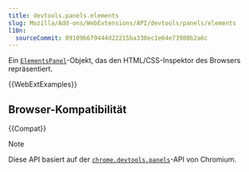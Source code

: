 ```yaml
---
title: devtools.panels.elements
slug: Mozilla/Add-ons/WebExtensions/API/devtools/panels/elements
l10n:
  sourceCommit: 09109b6f9444d22215ba330ec1e64e73980b2a6c
---
```


Ein [`ElementsPanel`](/de/docs/Mozilla/Add-ons/WebExtensions/API/devtools/panels/ElementsPanel)-Objekt, das den HTML/CSS-Inspektor des Browsers repräsentiert.

{{WebExtExamples}}

## Browser-Kompatibilität

{{Compat}}

> [!NOTE]
> Diese API basiert auf der [`chrome.devtools.panels`](https://developer.chrome.com/docs/extensions/reference/api/devtools/panels)-API von Chromium.
